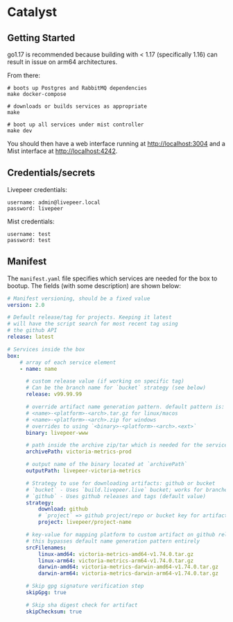 # Catalyst

## Getting Started

go1.17 is recommended because building with < 1.17 (specifically 1.16) can result in issue on arm64 architectures.

From there:

```
# boots up Postgres and RabbitMQ dependencies
make docker-compose

# downloads or builds services as appropriate
make

# boot up all services under mist controller
make dev
```

You should then have a web interface running at
[http://localhost:3004](http://localhost:3004) and a Mist interface at
[http://localhost:4242](http://localhost:4242).

## Credentials/secrets

Livepeer credentials:

```
username: admin@livepeer.local
password: livepeer
```

Mist credentials:

```
username: test
password: test
```

## Manifest

The `manifest.yaml` file specifies which services are needed for the
box to bootup. The fields (with some description) are shown below:

```yaml
# Manifest versioning, should be a fixed value
version: 2.0

# Default release/tag for projects. Keeping it latest
# will have the script search for most recent tag using
# the github API
release: latest

# Services inside the box
box:
    # array of each service element
    - name: name

      # custom release value (if working on specific tag)
      # Can be the branch name for `bucket` strategy (see below)
      release: v99.99.99

      # override artifact name generation pattern. default pattern is:
      # <name>-<platform>-<arch>.tar.gz for linux/macos
      # <name>-<platform>-<arch>.zip for windows
      # overrides to using `<binary>-<platform>-<arch>.<ext>`
      binary: livepeer-www

      # path inside the archive zip/tar which is needed for the service
      archivePath: victoria-metrics-prod

      # output name of the binary located at `archivePath`
      outputPath: livepeer-victoria-metrics

      # Strategy to use for downloading artifacts: github or bucket
      # `bucket` - Uses `build.livepeer.live` bucket; works for branches of some projects
      # `github` - Uses github releases and tags (default value)
      strategy:
          download: github
          # `project` => github project/repo or bucket key for artifacts
          project: livepeer/project-name

      # key-value for mapping platform to custom artifact on github release page
      # this bypasses default name generation pattern entirely
      srcFilenames:
          linux-amd64: victoria-metrics-amd64-v1.74.0.tar.gz
          linux-arm64: victoria-metrics-arm64-v1.74.0.tar.gz
          darwin-amd64: victoria-metrics-darwin-amd64-v1.74.0.tar.gz
          darwin-arm64: victoria-metrics-darwin-arm64-v1.74.0.tar.gz

      # Skip gpg signature verification step
      skipGpg: true

      # Skip sha digest check for artifact
      skipChecksum: true
```
